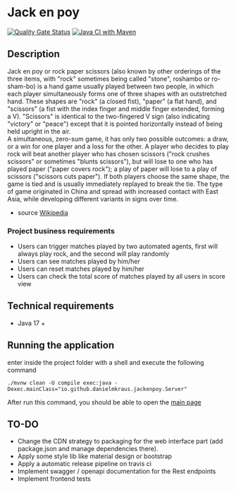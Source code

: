 # Jack en poy

[![Quality Gate Status](https://sonarcloud.io/api/project_badges/measure?project=danielmkraus_jack-en-poy&metric=alert_status)](https://sonarcloud.io/summary/new_code?id=danielmkraus_jack-en-poy)
[![Java CI with Maven](https://github.com/danielmkraus/jack-en-poy/actions/workflows/maven.yml/badge.svg)](https://github.com/danielmkraus/jack-en-poy/actions/workflows/maven.yml)

## Description

Jack en poy or rock paper scissors (also known by other orderings of the three items, with "rock" sometimes being
called "stone", roshambo or ro-sham-bo) is a hand game usually played between two people, in which each player
simultaneously forms one of three shapes with an outstretched hand. These shapes are "rock" (a closed fist), "paper" (a
flat hand), and "scissors" (a fist with the index finger and middle finger extended, forming a V). "Scissors" is
identical to the two-fingered V sign (also indicating "victory" or "peace") except that it is pointed horizontally
instead of being held upright in the air.               
A simultaneous, zero-sum game, it has only two possible outcomes: a draw, or a win for one player and a loss for the
other. A player who decides to play rock will beat another player who has chosen scissors ("rock crushes scissors" or
sometimes "blunts scissors"), but will lose to one who has played paper ("paper covers rock"); a play of paper will lose
to a play of scissors ("scissors cuts paper"). If both players choose the same shape, the game is tied and is usually
immediately replayed to break the tie. The type of game originated in China and spread with increased contact with East
Asia, while developing different variants in signs over time.

- source [Wikipedia](https://en.wikipedia.org/wiki/Rock_paper_scissors)

### Project business requirements

- Users can trigger matches played by two automated agents, first will always play rock, and the second will play
  randomly
- Users can see matches played by him/her
- Users can reset matches played by him/her
- Users can check the total score of matches played by all users in score view

## Technical requirements

- Java 17 +

## Running the application

enter inside the project folder with a shell and execute the following command

```
./mvnw clean -U compile exec:java -Dexec.mainClass="io.github.danielmkraus.jackenpoy.Server"
```

After run this command, you should be able to open the [main page](http://127.0.0.1:8080/webapp)

## TO-DO

- Change the CDN strategy to packaging for the web interface part (add package.json and manage dependencies there).
- Apply some style lib like material design or bootstrap
- Apply a automatic release pipeline on travis ci
- Implement swagger / openapi documentation for the Rest endpoints
- Implement frontend tests